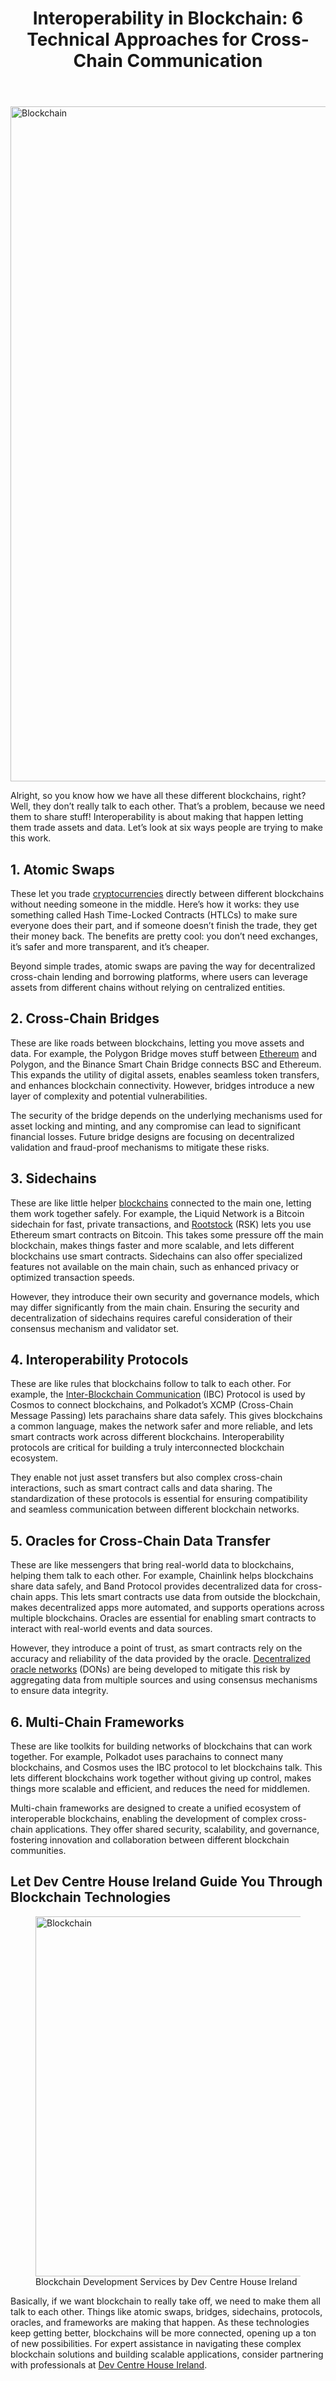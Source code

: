 
<div class="inside-article">
<header aria-label="Content" class="entry-header">
<h1 class="entry-title" itemprop="headline">Interoperability in Blockchain: 6 Technical Approaches for Cross-Chain Communication</h1> 
</header>
<div class="featured-image cv-col-12 post-image">
<img alt="Blockchain" class="size-full cv-col-12 wp-post-image" decoding="async" fetchpriority="high" height="1080" itemprop="image" sizes="(max-width: 1920px) 100vw, 1920px" src="https://www.devcentrehouse.eu/blogs/wp-content/uploads/2025/04/bc-interoperability.jpg" srcset="https://www.devcentrehouse.eu/blogs/wp-content/uploads/2025/04/bc-interoperability.jpg 1920w, https://www.devcentrehouse.eu/blogs/wp-content/uploads/2025/04/bc-interoperability-300x169.jpg 300w, https://www.devcentrehouse.eu/blogs/wp-content/uploads/2025/04/bc-interoperability-1024x576.jpg 1024w, https://www.devcentrehouse.eu/blogs/wp-content/uploads/2025/04/bc-interoperability-768x432.jpg 768w, https://www.devcentrehouse.eu/blogs/wp-content/uploads/2025/04/bc-interoperability-1536x864.jpg 1536w" style="aspect-ratio:0;" width="1920"/> </div>
<div class="entry-content" itemprop="text">
<p>Alright, so you know how we have all these different blockchains, right? Well, they don’t really talk to each other. That’s a problem, because we need them to share stuff! Interoperability is about making that happen letting them trade assets and data. Let’s look at six ways people are trying to make this work.</p>
<h2 class="wp-block-heading">1. Atomic Swaps</h2>
<p>These let you trade <a href="https://en.wikipedia.org/wiki/Cryptocurrency" rel="noreferrer noopener nofollow" target="_blank">cryptocurrencies</a> directly between different blockchains without needing someone in the middle. Here’s how it works: they use something called Hash Time-Locked Contracts (HTLCs) to make sure everyone does their part, and if someone doesn’t finish the trade, they get their money back. The benefits are pretty cool: you don’t need exchanges, it’s safer and more transparent, and it’s cheaper. </p>
<p>Beyond simple trades, atomic swaps are paving the way for decentralized cross-chain lending and borrowing platforms, where users can leverage assets from different chains without relying on centralized entities.</p>
<h2 class="wp-block-heading">2. Cross-Chain Bridges</h2>
<p>These are like roads between blockchains, letting you move assets and data. For example, the Polygon Bridge moves stuff between <a href="https://en.wikipedia.org/wiki/Ethereum" rel="noreferrer noopener nofollow" target="_blank">Ethereum</a> and Polygon, and the Binance Smart Chain Bridge connects BSC and Ethereum. This expands the utility of digital assets, enables seamless token transfers, and enhances blockchain connectivity. However, bridges introduce a new layer of complexity and potential vulnerabilities.</p>
<p> The security of the bridge depends on the underlying mechanisms used for asset locking and minting, and any compromise can lead to significant financial losses. Future bridge designs are focusing on decentralized validation and fraud-proof mechanisms to mitigate these risks.</p>
<h2 class="wp-block-heading">3. Sidechains</h2>
<p>These are like little helper <a href="https://www.devcentrehouse.eu/en/services/blockchain">blockchains</a> connected to the main one, letting them work together safely. For example, the Liquid Network is a Bitcoin sidechain for fast, private transactions, and <a href="https://en.wikipedia.org/wiki/Rootstock" rel="noreferrer noopener nofollow" target="_blank">Rootstock</a> (RSK) lets you use Ethereum smart contracts on Bitcoin. This takes some pressure off the main blockchain, makes things faster and more scalable, and lets different blockchains use smart contracts. Sidechains can also offer specialized features not available on the main chain, such as enhanced privacy or optimized transaction speeds. </p>
<p>However, they introduce their own security and governance models, which may differ significantly from the main chain. Ensuring the security and decentralization of sidechains requires careful consideration of their consensus mechanism and validator set.</p>
<h2 class="wp-block-heading">4. Interoperability Protocols</h2>
<p>These are like rules that blockchains follow to talk to each other. For example, the <a href="https://ibcprotocol.dev/" rel="noopener" target="_blank">Inter-Blockchain Communication</a> (IBC) Protocol is used by Cosmos to connect blockchains, and Polkadot’s XCMP (Cross-Chain Message Passing) lets parachains share data safely. This gives blockchains a common language, makes the network safer and more reliable, and lets smart contracts work across different blockchains. Interoperability protocols are critical for building a truly interconnected blockchain ecosystem. </p>
<p>They enable not just asset transfers but also complex cross-chain interactions, such as smart contract calls and data sharing. The standardization of these protocols is essential for ensuring compatibility and seamless communication between different blockchain networks.</p>
<h2 class="wp-block-heading">5. Oracles for Cross-Chain Data Transfer</h2>
<p>These are like messengers that bring real-world data to blockchains, helping them talk to each other. For example, Chainlink helps blockchains share data safely, and Band Protocol provides decentralized data for cross-chain apps. This lets smart contracts use data from outside the blockchain, makes decentralized apps more automated, and supports operations across multiple blockchains. Oracles are essential for enabling smart contracts to interact with real-world events and data sources. </p>
<p>However, they introduce a point of trust, as smart contracts rely on the accuracy and reliability of the data provided by the oracle. <a href="https://en.wikipedia.org/wiki/Chainlink_(blockchain_oracle)" rel="noreferrer noopener nofollow" target="_blank">Decentralized oracle networks</a> (DONs) are being developed to mitigate this risk by aggregating data from multiple sources and using consensus mechanisms to ensure data integrity.</p>
<h2 class="wp-block-heading">6. Multi-Chain Frameworks</h2>
<p>These are like toolkits for building networks of blockchains that can work together. For example, Polkadot uses parachains to connect many blockchains, and Cosmos uses the IBC protocol to let blockchains talk. This lets different blockchains work together without giving up control, makes things more scalable and efficient, and reduces the need for middlemen. </p>
<p>Multi-chain frameworks are designed to create a unified ecosystem of interoperable blockchains, enabling the development of complex cross-chain applications. They offer shared security, scalability, and governance, fostering innovation and collaboration between different blockchain communities.</p>
<h2 class="wp-block-heading">Let Dev Centre House Ireland Guide You Through Blockchain Technologies</h2>
<figure class="wp-block-image size-large"><img alt="Blockchain" class="wp-image-1345" decoding="async" height="576" sizes="(max-width: 1024px) 100vw, 1024px" src="https://www.devcentrehouse.eu/blogs/wp-content/uploads/2025/04/blockcahin-dch-1024x576.jpg" srcset="https://www.devcentrehouse.eu/blogs/wp-content/uploads/2025/04/blockcahin-dch-1024x576.jpg 1024w, https://www.devcentrehouse.eu/blogs/wp-content/uploads/2025/04/blockcahin-dch-300x169.jpg 300w, https://www.devcentrehouse.eu/blogs/wp-content/uploads/2025/04/blockcahin-dch-768x432.jpg 768w, https://www.devcentrehouse.eu/blogs/wp-content/uploads/2025/04/blockcahin-dch-1536x864.jpg 1536w, https://www.devcentrehouse.eu/blogs/wp-content/uploads/2025/04/blockcahin-dch.jpg 1920w" width="1024"/><figcaption class="wp-element-caption">Blockchain Development Services by Dev Centre House Ireland</figcaption></figure>
<p>Basically, if we want blockchain to really take off, we need to make them all talk to each other. Things like atomic swaps, bridges, sidechains, protocols, oracles, and frameworks are making that happen. As these technologies keep getting better, blockchains will be more connected, opening up a ton of new possibilities. For expert assistance in navigating these complex blockchain solutions and building scalable applications, consider partnering with professionals at <a href="https://www.devcentrehouse.eu/en/services/blockchain">Dev Centre House Ireland</a>.</p>
<!--— Calendly inline widget begin ---->


<!--— Calendly inline widget end ---->
</div> <footer aria-label="Entry meta" class="entry-meta">
</footer>
</div>
